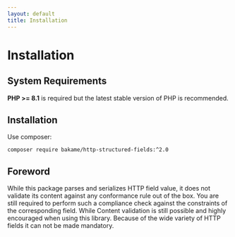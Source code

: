 ```yaml
---
layout: default
title: Installation
---
```


# Installation

## System Requirements

**PHP >= 8.1** is required but the latest stable version of PHP is recommended.

## Installation

Use composer:

```
composer require bakame/http-structured-fields:^2.0
```

## Foreword

<p class="message-warning">
While this package parses and serializes HTTP field value, it does not validate its content
against any conformance rule out of the box. You are still required to perform such a
compliance check against the constraints of the corresponding field. While Content
validation is still possible and highly encouraged when using this library. Because
of the wide variety of HTTP fields it can not be made mandatory.
</p>

